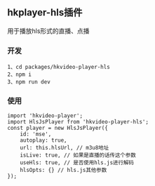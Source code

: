 ## hkplayer-hls插件
用于播放hls形式的直播、点播
### 开发
```
1、cd packages/hkvideo-player-hls
2、npm i
3、npm run dev
```
### 使用
```
import 'hkvideo-player';
import HlsJsPlayer from 'hkvideo-player-hls';
const player = new HlsJsPlayer({
    id: 'mse',
    autoplay: true,
    url: this.hlsUrl, // m3u8地址
    isLive: true, // 如果是直播的话传这个参数
    useHls: true, // 是否使用hls.js进行解码
    hlsOpts: {} // hls.js其他参数
});
```